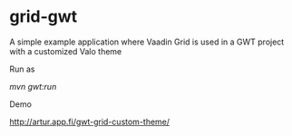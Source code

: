 # grid-gwt
A simple example application where Vaadin Grid is used in a GWT project with a customized Valo theme

Run as

*mvn gwt:run*

Demo

http://artur.app.fi/gwt-grid-custom-theme/
